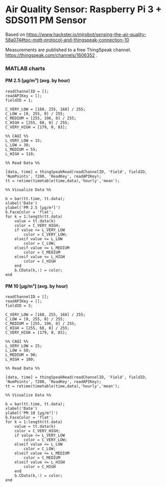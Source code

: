 # Air Quality Sensor: Raspberry Pi 3 + SDS011 PM Sensor

Based on https://www.hackster.io/mjrobot/sensing-the-air-quality-58a074#toc-mqtt-protocol-and-thingspeak-connection-10

Measurements are published to a free ThingSpeak channel. https://thingspeak.com/channels/1606352 .

### MATLAB charts
#### PM 2.5 [µg/m³] (avg. by hour)
```
readChannelID = [];
readAPIKey = [];
fieldID = 1;

C_VERY_LOW = [168, 255, 168] / 255;
C_LOW = [0, 255, 0] / 255;
C_MEDIUM = [255, 196, 0] / 255;
C_HIGH = [255, 68, 0] / 255;
C_VERY_HIGH = [179, 0, 83];

%% CAQI %%
L_VERY_LOW = 15;
L_LOW = 30;
L_MEDIUM = 55;
L_HIGH = 110;

%% Read Data %%

[data, time] = thingSpeakRead(readChannelID, 'Field', fieldID, 'NumPoints', 7200, 'ReadKey', readAPIKey);
tt = retime(timetable(time,data),'hourly','mean');

%% Visualize Data %%

b = bar(tt.time, tt.data);
xlabel('Date') 
ylabel('PM 2.5 [µg/m³]') 
b.FaceColor = 'flat';
for k = 1:length(tt.data)
    value = tt.data(k)
    color = C_VERY_HIGH;
    if value <= L_VERY_LOW
        color = C_VERY_LOW;
    elseif value <= L_LOW
        color = C_LOW;
    elseif value <= L_MEDIUM
        color = C_MEDIUM
    elseif value <= L_HIGH
        color = C_HIGH
    end
    b.CData(k,:) = color;
end
```

#### PM 10 [µg/m³] (avg. by hour)
```
readChannelID = [];
readAPIKey = [];
fieldID = 3;

C_VERY_LOW = [168, 255, 168] / 255;
C_LOW = [0, 255, 0] / 255;
C_MEDIUM = [255, 196, 0] / 255;
C_HIGH = [255, 68, 0] / 255;
C_VERY_HIGH = [179, 0, 83];

%% CAQI %%
L_VERY_LOW = 25;
L_LOW = 50;
L_MEDIUM = 90;
L_HIGH = 180;

%% Read Data %%

[data, time] = thingSpeakRead(readChannelID, 'Field', fieldID, 'NumPoints', 7200, 'ReadKey', readAPIKey);
tt = retime(timetable(time,data),'hourly','mean');

%% Visualize Data %%

b = bar(tt.time, tt.data);
xlabel('Date') 
ylabel('PM 10 [µg/m³]') 
b.FaceColor = 'flat';
for k = 1:length(tt.data)
    value = tt.data(k)
    color = C_VERY_HIGH;
    if value <= L_VERY_LOW
        color = C_VERY_LOW;
    elseif value <= L_LOW
        color = C_LOW;
    elseif value <= L_MEDIUM
        color = C_MEDIUM
    elseif value <= L_HIGH
        color = C_HIGH
    end
    b.CData(k,:) = color;
end
```
